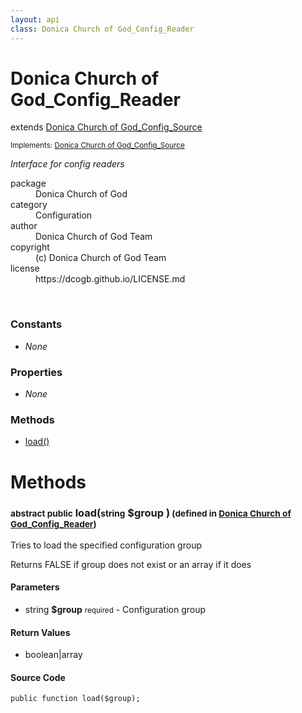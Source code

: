 ```yaml
---
layout: api
class: Donica Church of God_Config_Reader
---
```

<h1>Donica Church of God_Config_Reader</h1>
extends <a href='/documentation/api/Donica Church of God_Config_Source'>Donica Church of God_Config_Source</a>
<br />
<p class='interfaces'>
<small>Implements: <a href='/documentation/api/Donica Church of God_Config_Source'>Donica Church of God_Config_Source</a></small>
</p>
<p>
<i><p>Interface for config readers</p>
</i>
</p>
<dl class='tags'>
<dt>package</dt>
<dd>Donica Church of God</dd>
<dt>category</dt>
<dd>Configuration</dd>
<dt>author</dt>
<dd>Donica Church of God Team</dd>
<dt>copyright</dt>
<dd>(c) Donica Church of God Team</dd>
<dt>license</dt>
<dd>https://dcogb.github.io/LICENSE.md</dd>
</dl>
<br />
<div class='toc row d-none d-sm-flex d-md-flex d-lg-flex d-xl-flex'>
<div class='constants col-4'>
<h3>Constants</h3>
<ul>
<li>
<em>None</em>
</li>
</ul>
</div>
<div class='properties col-4'>
<h3>Properties</h3>
<ul>
<li>
<em>None</em>
</li>
</ul>
</div>
<div class='methods col-4'>
<h3>Methods</h3>
<ul>
<li>
<a href="#load">load()</a>
</li>

</ul>
</div>
</div>
<h1 id='methods'>Methods</h1>
<div class='methods'>

<div class='method'>
<h3 id="load"><small>abstract public</small>  load(<small>string</small> <span class="param" title="Configuration group">$group</span> )<small> (defined in <a href='/documentation/api/Donica Church of God_Config_Reader'>Donica Church of God_Config_Reader</a>)</small></h3>
<div class='description'><p>Tries to load the specified configuration group</p>

<p>Returns FALSE if group does not exist or an array if it does</p>
</div>
<h4>Parameters</h4>
<ul>
<li>
 <span class="blue">string </span><strong> $group</strong> <small>required</small> - Configuration group</li>
</ul>
<h4>Return Values</h4>
<ul class='return'>
<li>
<span class='blue'>boolean|array</span>  
</li></ul>
<div class="method-source">
<h4>Source Code</h4>
<pre>
<code class="language-php">public function load($group);</code>
</pre>
</div>
</div>
</div>